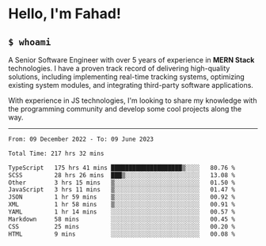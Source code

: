 <h1>Hello, I'm Fahad!</h1>

<h2><code>$ whoami</code></h2>

A Senior Software Engineer with over 5 years of experience in **MERN Stack** technologies. I have a proven track record of delivering high-quality solutions, including implementing real-time tracking systems, optimizing existing system modules, and integrating third-party software applications.

With experience in JS technologies, I'm looking to share my knowledge with the programming community and develop some cool projects along the way.

---

<!--START_SECTION:waka-->

```txt
From: 09 December 2022 - To: 09 June 2023

Total Time: 217 hrs 32 mins

TypeScript   175 hrs 41 mins ████████████████████▒░░░░   80.76 %
SCSS         28 hrs 26 mins  ███▒░░░░░░░░░░░░░░░░░░░░░   13.08 %
Other        3 hrs 15 mins   ▒░░░░░░░░░░░░░░░░░░░░░░░░   01.50 %
JavaScript   3 hrs 11 mins   ▒░░░░░░░░░░░░░░░░░░░░░░░░   01.47 %
JSON         1 hr 59 mins    ▒░░░░░░░░░░░░░░░░░░░░░░░░   00.92 %
XML          1 hr 58 mins    ▒░░░░░░░░░░░░░░░░░░░░░░░░   00.91 %
YAML         1 hr 14 mins    ░░░░░░░░░░░░░░░░░░░░░░░░░   00.57 %
Markdown     58 mins         ░░░░░░░░░░░░░░░░░░░░░░░░░   00.45 %
CSS          25 mins         ░░░░░░░░░░░░░░░░░░░░░░░░░   00.20 %
HTML         9 mins          ░░░░░░░░░░░░░░░░░░░░░░░░░   00.08 %
```

<!--END_SECTION:waka-->

<!--
**heyFahad/heyFahad** is a ✨ _special_ ✨ repository because its `README.md` (this file) appears on your GitHub profile.

Here are some ideas to get you started:

- 🔭 I’m currently working on ...
- 🌱 I’m currently learning ...
- 👯 I’m looking to collaborate on ...
- 🤔 I’m looking for help with ...
- 💬 Ask me about ...
- 📫 How to reach me: ...
- 😄 Pronouns: ...
- ⚡ Fun fact: ...
-->

